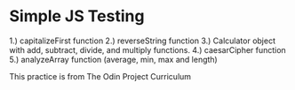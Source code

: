 # Simple JS Testing

1.) capitalizeFirst function
2.) reverseString function
3.) Calculator object with add, subtract, divide, and multiply functions.
4.) caesarCipher function
5.) analyzeArray function (average, min, max and length)

This practice is from The Odin Project Curriculum
